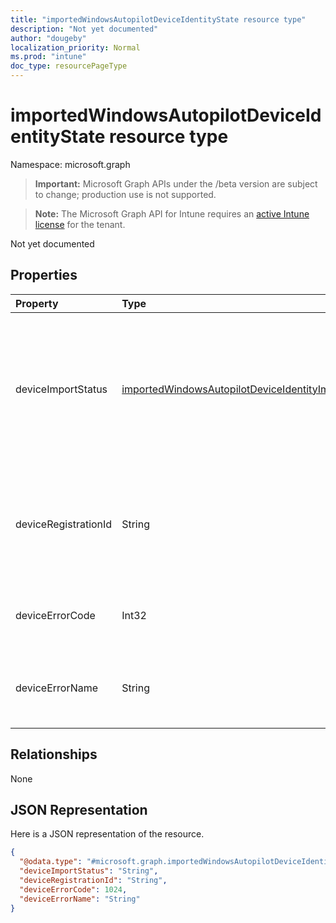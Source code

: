 ```yaml
---
title: "importedWindowsAutopilotDeviceIdentityState resource type"
description: "Not yet documented"
author: "dougeby"
localization_priority: Normal
ms.prod: "intune"
doc_type: resourcePageType
---
```


# importedWindowsAutopilotDeviceIdentityState resource type

Namespace: microsoft.graph

> **Important:** Microsoft Graph APIs under the /beta version are subject to change; production use is not supported.

> **Note:** The Microsoft Graph API for Intune requires an [active Intune license](https://go.microsoft.com/fwlink/?linkid=839381) for the tenant.

Not yet documented

## Properties
|Property|Type|Description|
|:---|:---|:---|
|deviceImportStatus|[importedWindowsAutopilotDeviceIdentityImportStatus](../resources/intune-enrollment-importedwindowsautopilotdeviceidentityimportstatus.md)|Device status reported by Device Directory Service(DDS). Possible values are: `unknown`, `pending`, `partial`, `complete`, `error`.|
|deviceRegistrationId|String|Device Registration ID for successfully added device reported by Device Directory Service(DDS).|
|deviceErrorCode|Int32|Device error code reported by Device Directory Service(DDS).|
|deviceErrorName|String|Device error name reported by Device Directory Service(DDS).|

## Relationships
None

## JSON Representation
Here is a JSON representation of the resource.
<!-- {
  "blockType": "resource",
  "@odata.type": "microsoft.graph.importedWindowsAutopilotDeviceIdentityState"
}
-->
``` json
{
  "@odata.type": "#microsoft.graph.importedWindowsAutopilotDeviceIdentityState",
  "deviceImportStatus": "String",
  "deviceRegistrationId": "String",
  "deviceErrorCode": 1024,
  "deviceErrorName": "String"
}
```






